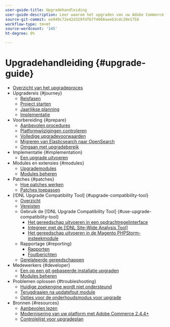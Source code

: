 ```yaml
---
user-guide-title: Upgradehandleiding
user-guide-description: Leer waarom het upgraden van uw Adobe Commerce- of Magento Open Source-toepassing zo belangrijk is en hoe u een upgrade succesvol kunt plannen en uitvoeren.
source-git-commit: ee949c72e42d329fdfb7f4068aeeb3cdc20e1758
workflow-type: tm+mt
source-wordcount: '145'
ht-degree: 0%

---
```



# Upgradehandleiding {#upgrade-guide}

- [Overzicht van het upgradeproces](overview.md)
- Upgradereis {#journey}
   - [Reisfasen](journey/phases.md)
   - [Project starten](journey/project-launch.md)
   - [Jaarlijkse planning](journey/annual-planning.md)
   - [Implementatie](journey/implementation.md)
- Voorbereiding {#prepare}
   - [Aanbevolen procedures](prepare/best-practices.md)
   - [Platformwijzigingen controleren](prepare/platform-changes.md)
   - [Volledige upgradevoorwaarden](prepare/prerequisites.md)
   - [Migreren van Elasticsearch naar OpenSearch](prepare/opensearch-migration.md)
   - [Omgaan met upgradebereik](prepare/scope.md)
- Implementatie {#implementation}
   - [Een upgrade uitvoeren](implementation/perform-upgrade.md)
- Modules en extensies {#modules}
   - [Upgrademodules](modules/upgrade.md)
   - [Modules beheren](modules/manage.md)
- Patches {#patches}
   - [Hoe patches werken](patches/overview.md)
   - [Patches toepassen](patches/apply.md)
- [!DNL Upgrade Compatibility Tool] {#upgrade-compatibility-tool}
   - [Overzicht](upgrade-compatibility-tool/overview.md)
   - [Vereisten](upgrade-compatibility-tool/prerequisites.md)
   - Gebruik de [!DNL Upgrade Compatibility Tool] {#use-upgrade-compatibility-tool}
      - [Het gereedschap uitvoeren in een opdrachtregelinterface](upgrade-compatibility-tool/run.md)
      - [Integreer met de [!DNL Site-Wide Analysis Tool]](upgrade-compatibility-tool/integrate-analysis-tool.md)
      - [Het gereedschap uitvoeren in de Magento PHPStorm-insteekmodule](upgrade-compatibility-tool/run-configuration-phpstorm-plugin.md)
   - Rapportage {#reporting}
      - [Rapporten](upgrade-compatibility-tool/reports.md)
      - [Foutberichten](upgrade-compatibility-tool/error-messages.md)
   - [Gerelateerde gereedschappen](upgrade-compatibility-tool/related-tools.md)
- Medewerkers {#developer}
   - [Een op een git gebaseerde installatie upgraden](developer/git-installs.md)
   - [Modules beheren](developer/manage-modules.md)
- Problemen oplossen {#troubleshooting}
   - [Huidige zoekengine wordt niet ondersteund](troubleshooting/search-engine-not-supported.md)
   - [Terugdraaien na updatefout module](troubleshooting/roll-back-after-update-failure.md)
   - [Opties voor de onderhoudsmodus voor upgrade](troubleshooting/maintenance-mode-options.md)
- Bronnen {#resources}
   - [Aanbevolen lezen](resources/recommended-reading.md)
   - [Modernisering van uw platform met Adobe Commerce 2.4.4+](resources/recommended-upgrade-paths-2022.md)
   - [Controlelijst voor upgradeplan](https://support.magento.com/hc/en-us/articles/360057968951)
